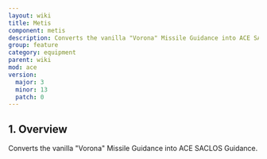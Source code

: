 ```yaml
---
layout: wiki
title: Metis
component: metis
description: Converts the vanilla "Vorona" Missile Guidance into ACE SACLOS Guidance.
group: feature
category: equipment
parent: wiki
mod: ace
version:
  major: 3
  minor: 13
  patch: 0
---
```


## 1. Overview
Converts the vanilla "Vorona" Missile Guidance into ACE SACLOS Guidance.
